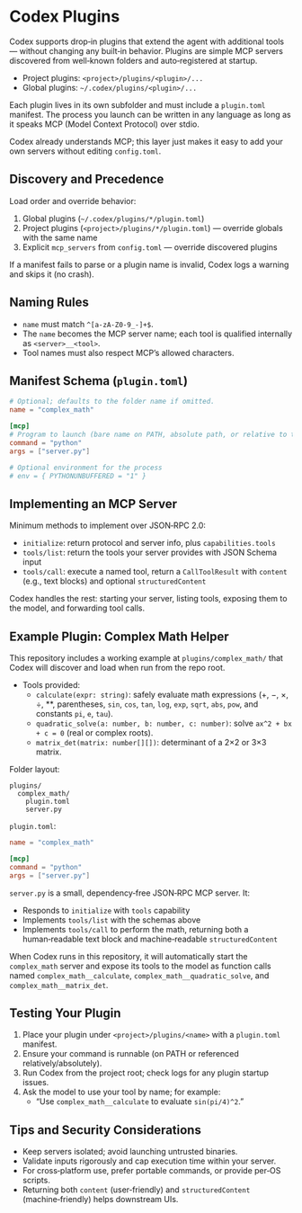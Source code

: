 # Codex Plugins

Codex supports drop‑in plugins that extend the agent with additional tools — without changing any built‑in behavior. Plugins are simple MCP servers discovered from well‑known folders and auto‑registered at startup.

- Project plugins: `<project>/plugins/<plugin>/...`
- Global plugins: `~/.codex/plugins/<plugin>/...`

Each plugin lives in its own subfolder and must include a `plugin.toml` manifest. The process you launch can be written in any language as long as it speaks MCP (Model Context Protocol) over stdio.

Codex already understands MCP; this layer just makes it easy to add your own servers without editing `config.toml`.

## Discovery and Precedence

Load order and override behavior:

1. Global plugins (`~/.codex/plugins/*/plugin.toml`)
2. Project plugins (`<project>/plugins/*/plugin.toml`) — override globals with the same name
3. Explicit `mcp_servers` from `config.toml` — override discovered plugins

If a manifest fails to parse or a plugin name is invalid, Codex logs a warning and skips it (no crash).

## Naming Rules

- `name` must match `^[a-zA-Z0-9_-]+$`.
- The `name` becomes the MCP server name; each tool is qualified internally as `<server>__<tool>`.
- Tool names must also respect MCP’s allowed characters.

## Manifest Schema (`plugin.toml`)

```toml
# Optional; defaults to the folder name if omitted.
name = "complex_math"

[mcp]
# Program to launch (bare name on PATH, absolute path, or relative to the plugin folder)
command = "python"
args = ["server.py"]

# Optional environment for the process
# env = { PYTHONUNBUFFERED = "1" }
```

## Implementing an MCP Server

Minimum methods to implement over JSON‑RPC 2.0:

- `initialize`: return protocol and server info, plus `capabilities.tools`
- `tools/list`: return the tools your server provides with JSON Schema input
- `tools/call`: execute a named tool, return a `CallToolResult` with `content` (e.g., text blocks) and optional `structuredContent`

Codex handles the rest: starting your server, listing tools, exposing them to the model, and forwarding tool calls.

## Example Plugin: Complex Math Helper

This repository includes a working example at `plugins/complex_math/` that Codex will discover and load when run from the repo root.

- Tools provided:
  - `calculate(expr: string)`: safely evaluate math expressions (+, −, ×, ÷, **, parentheses, `sin`, `cos`, `tan`, `log`, `exp`, `sqrt`, `abs`, `pow`, and constants `pi`, `e`, `tau`).
  - `quadratic_solve(a: number, b: number, c: number)`: solve `ax^2 + bx + c = 0` (real or complex roots).
  - `matrix_det(matrix: number[][])`: determinant of a 2×2 or 3×3 matrix.

Folder layout:

```
plugins/
  complex_math/
    plugin.toml
    server.py
```

`plugin.toml`:

```toml
name = "complex_math"

[mcp]
command = "python"
args = ["server.py"]
```

`server.py` is a small, dependency‑free JSON‑RPC MCP server. It:

- Responds to `initialize` with `tools` capability
- Implements `tools/list` with the schemas above
- Implements `tools/call` to perform the math, returning both a human‑readable text block and machine‑readable `structuredContent`

When Codex runs in this repository, it will automatically start the `complex_math` server and expose its tools to the model as function calls named `complex_math__calculate`, `complex_math__quadratic_solve`, and `complex_math__matrix_det`.

## Testing Your Plugin

1. Place your plugin under `<project>/plugins/<name>` with a `plugin.toml` manifest.
2. Ensure your command is runnable (on PATH or referenced relatively/absolutely).
3. Run Codex from the project root; check logs for any plugin startup issues.
4. Ask the model to use your tool by name; for example:
   - “Use `complex_math__calculate` to evaluate `sin(pi/4)^2`.”

## Tips and Security Considerations

- Keep servers isolated; avoid launching untrusted binaries.
- Validate inputs rigorously and cap execution time within your server.
- For cross‑platform use, prefer portable commands, or provide per‑OS scripts.
- Returning both `content` (user‑friendly) and `structuredContent` (machine‑friendly) helps downstream UIs.

